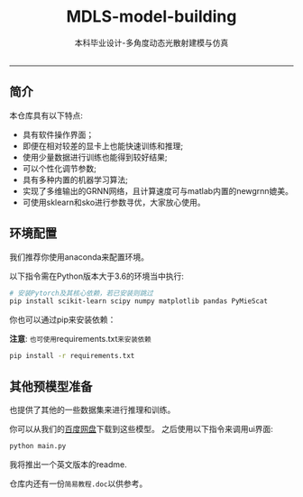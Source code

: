 <div align="center">

<h1>MDLS-model-building</h1>
本科毕业设计-多角度动态光散射建模与仿真<br><br>

</div>

------

## 简介
本仓库具有以下特点:
+ 具有软件操作界面；
+ 即便在相对较差的显卡上也能快速训练和推理;
+ 使用少量数据进行训练也能得到较好结果;
+ 可以个性化调节参数;
+ 具有多种内置的机器学习算法;
+ 实现了多维输出的GRNN网络，且计算速度可与matlab内置的newgrnn媲美。
+ 可使用sklearn和sko进行参数寻优，大家放心使用。
## 环境配置
我们推荐你使用anaconda来配置环境。

以下指令需在Python版本大于3.6的环境当中执行:
```bash
# 安装Pytorch及其核心依赖，若已安装则跳过
pip install scikit-learn scipy numpy matplotlib pandas PyMieScat

```

你也可以通过pip来安装依赖：

**注意**: `也可使用`requirements.txt`来安装依赖`

```bash
pip install -r requirements.txt
```

## 其他预模型准备
也提供了其他的一些数据集来进行推理和训练。

你可以从我们的[百度网盘](https://huggingface.co/lj1995/VoiceConversionWebUI/tree/main/)下载到这些模型。
之后使用以下指令来调用ui界面:
```bash
python main.py
```

我将推出一个英文版本的readme.

仓库内还有一份`简易教程.doc`以供参考。
